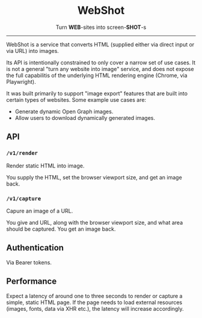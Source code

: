 <div align="center">
  <h1>WebShot</h1>
  <div>Turn <b>WEB</b>-sites into screen-<b>SHOT</b>-s</div>
</div>

---

WebShot is a service that converts HTML (supplied either via direct input or via URL) into images.

Its API is intentionally constrained to only cover a narrow set of use cases.
It is not a general "turn any website into image" service, and does not expose the full capabilitis of the underlying HTML rendering engine (Chrome, via Playwright).

It was built primarily to support "image export" features that are built into certain types of websites.
Some example use cases are:

- Generate dynamic Open Graph images.
- Allow users to download dynamically generated images.

## API

### `/v1/render`

Render static HTML into image.

You supply the HTML, set the browser viewport size, and get an image back.

### `/v1/capture`

Capure an image of a URL.

You give and URL, along with the browser viewport size, and what area should be captured. You get an image back.

## Authentication

Via Bearer tokens.

## Performance

Expect a latency of around one to three seconds to render or capture a simple, static HTML page.
If the page needs to load external resources (images, fonts, data via XHR etc.), the latency will increase accordingly.
